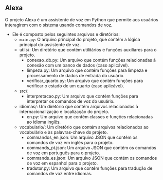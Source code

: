 ## Alexa
O projeto Alexa é um assistente de voz em Python que permite aos usuários interagirem com o sistema usando comandos de voz. 

- Ele é composto pelos seguintes arquivos e diretórios:
  - ```main.py```: O arquivo principal do projeto, que contém a lógica principal do assistente de voz.
  - utils/: Um diretório que contém utilitários e funções auxiliares para o projeto.
    - conexao_db.py: Um arquivo que contém funções relacionadas à conexão com um banco de dados (caso aplicável).
    - limpeza.py: Um arquivo que contém funções para limpeza e processamento de dados de entrada do usuário.
    - verificar_quarto.py: Um arquivo que contém funções para verificar o estado de um quarto (caso aplicável).
  - src/: 
    - interpretacao.py: Um arquivo que contém funções para interpretar os comandos de voz do usuário.
  - idiomas/: Um diretório que contém arquivos relacionados à internacionalização e localização do projeto.
    - en.py: Um arquivo que contém classes e funções relacionadas ao idioma inglês.
  - vocabulario/: Um diretório que contém arquivos relacionados ao vocabulário e às palavras-chave do projeto.
    - commandos_en.json: Um arquivo JSON que contém os comandos de voz em inglês para o projeto.
    - commands_pt.json: Um arquivo JSON que contém os comandos de voz em português para o projeto.
    - commands_es.json: Um arquivo JSON que contém os comandos de voz em espanhol para o projeto.
    - tradutor.py: Um arquivo que contém funções para tradução de comandos de voz entre idiomas.

